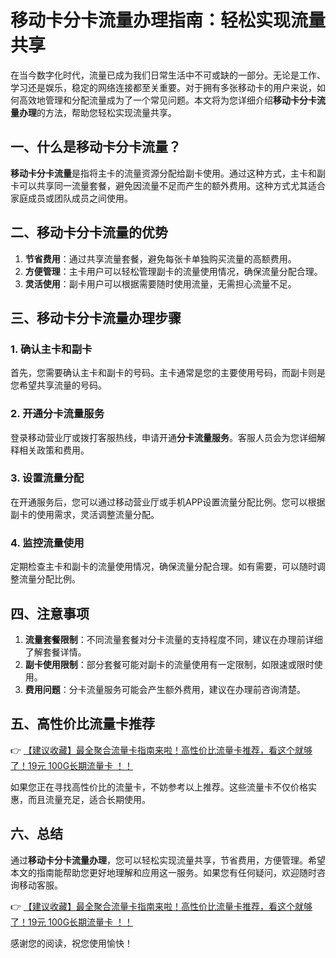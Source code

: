 # 移动卡分卡流量办理指南：轻松实现流量共享

在当今数字化时代，流量已成为我们日常生活中不可或缺的一部分。无论是工作、学习还是娱乐，稳定的网络连接都至关重要。对于拥有多张移动卡的用户来说，如何高效地管理和分配流量成为了一个常见问题。本文将为您详细介绍**移动卡分卡流量办理**的方法，帮助您轻松实现流量共享。

## 一、什么是移动卡分卡流量？

**移动卡分卡流量**是指将主卡的流量资源分配给副卡使用。通过这种方式，主卡和副卡可以共享同一流量套餐，避免因流量不足而产生的额外费用。这种方式尤其适合家庭成员或团队成员之间使用。

## 二、移动卡分卡流量的优势

1. **节省费用**：通过共享流量套餐，避免每张卡单独购买流量的高额费用。
2. **方便管理**：主卡用户可以轻松管理副卡的流量使用情况，确保流量分配合理。
3. **灵活使用**：副卡用户可以根据需要随时使用流量，无需担心流量不足。

## 三、移动卡分卡流量办理步骤

### 1. 确认主卡和副卡
首先，您需要确认主卡和副卡的号码。主卡通常是您的主要使用号码，而副卡则是您希望共享流量的号码。

### 2. 开通分卡流量服务
登录移动营业厅或拨打客服热线，申请开通**分卡流量服务**。客服人员会为您详细解释相关政策和费用。

### 3. 设置流量分配
在开通服务后，您可以通过移动营业厅或手机APP设置流量分配比例。您可以根据副卡的使用需求，灵活调整流量分配。

### 4. 监控流量使用
定期检查主卡和副卡的流量使用情况，确保流量分配合理。如有需要，可以随时调整流量分配比例。

## 四、注意事项

1. **流量套餐限制**：不同流量套餐对分卡流量的支持程度不同，建议在办理前详细了解套餐详情。
2. **副卡使用限制**：部分套餐可能对副卡的流量使用有一定限制，如限速或限时使用。
3. **费用问题**：分卡流量服务可能会产生额外费用，建议在办理前咨询清楚。

## 五、高性价比流量卡推荐

👉 [【建议收藏】最全聚合流量卡指南来啦！高性价比流量卡推荐，看这个就够了！19元 100G长期流量卡 ！！](https://bit.ly/Liuliangka)

如果您正在寻找高性价比的流量卡，不妨参考以上推荐。这些流量卡不仅价格实惠，而且流量充足，适合长期使用。

## 六、总结

通过**移动卡分卡流量办理**，您可以轻松实现流量共享，节省费用，方便管理。希望本文的指南能帮助您更好地理解和应用这一服务。如果您有任何疑问，欢迎随时咨询移动客服。

👉 [【建议收藏】最全聚合流量卡指南来啦！高性价比流量卡推荐，看这个就够了！19元 100G长期流量卡 ！！](https://bit.ly/Liuliangka)

感谢您的阅读，祝您使用愉快！